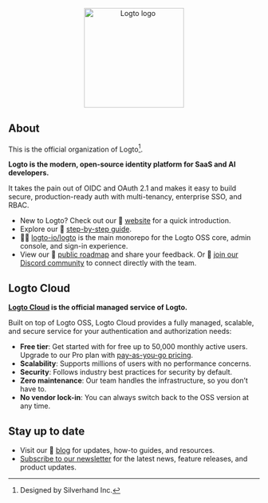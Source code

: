 <p align="center">
  <a href="https://logto.io/?utm_source=github&utm_medium=community_health" target="_blank" align="center" alt="Go to Logto website">
    <picture>
      <source width="200" media="(prefers-color-scheme: dark)" srcset="https://github.com/logto-io/.github/raw/master/profile/logto-logo-dark.svg">
      <source width="200" media="(prefers-color-scheme: light)" srcset="https://github.com/logto-io/.github/raw/master/profile/logto-logo-light.svg">
      <img width="200" src="https://github.com/logto-io/logto/raw/master/logo.png" alt="Logto logo">
    </picture>
  </a>
</p>

## About

This is the official organization of Logto[^info].

**Logto is the modern, open-source identity platform for SaaS and AI developers.**

It takes the pain out of OIDC and OAuth 2.1 and makes it easy to build secure, production-ready auth with multi-tenancy, enterprise SSO, and RBAC.

- New to Logto? Check out our 🎨 [website](https://logto.io/?utm_source=github&utm_medium=community_health) for a quick introduction.
- Explore our 📖 [step-by-step guide](https://docs.logto.io/?utm_source=github&utm_medium=community_health).
- 🧑‍🚀 [logto-io/logto](https://github.com/logto-io/logto) is the main monorepo for the Logto OSS core, admin console, and sign-in experience.
- View our 📍 [public roadmap](https://feedback.logto.io/roadmap) and share your feedback. Or 💬 [join our Discord community](https://discord.gg/UEPaF3j5e6) to connect directly with the team.

## Logto Cloud

**[Logto Cloud](https://cloud.logto.io/?utm_source=github&utm_medium=community_health&sign_up=true) is the official managed service of Logto.**

Built on top of Logto OSS, Logto Cloud provides a fully managed, scalable, and secure service for your authentication and authorization needs:

- **Free tier**: Get started with for free up to 50,000 monthly active users. Upgrade to our Pro plan with [pay-as-you-go pricing](https://logto.io/pricing?utm_source=github&utm_medium=community_health).
- **Scalability**: Supports millions of users with no performance concerns.
- **Security**: Follows industry best practices for security by default.
- **Zero maintenance**: Our team handles the infrastructure, so you don’t have to.
- **No vendor lock-in**: You can always switch back to the OSS version at any time.


## Stay up to date

- Visit our 📝 [blog](https://blog.logto.io/?utm_source=github&utm_medium=community_health) for updates, how-to guides, and resources.
- [Subscribe to our newsletter](https://logto.io/subscribe?utm_source=github&utm_medium=community_health) for the latest news, feature releases, and product updates.

[^info]: Designed by Silverhand Inc.
